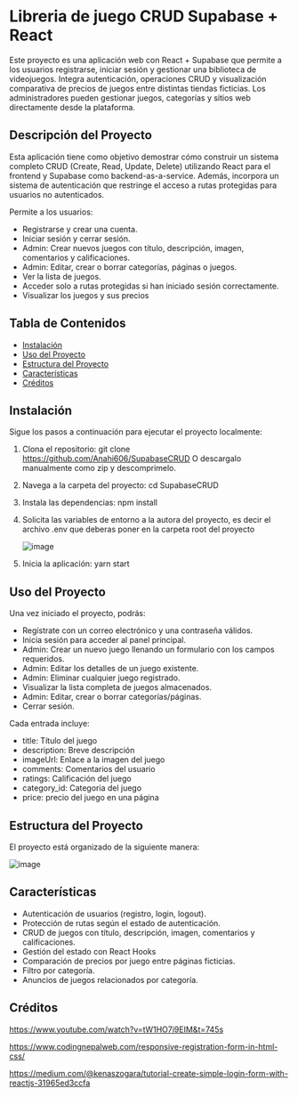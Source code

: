 # Libreria de juego CRUD Supabase + React

Este proyecto es una aplicación web con React + Supabase que permite a los usuarios registrarse, iniciar sesión y gestionar una biblioteca de videojuegos. Integra autenticación, operaciones CRUD y visualización comparativa de precios de juegos entre distintas tiendas ficticias. Los administradores pueden gestionar juegos, categorías y sitios web directamente desde la plataforma.

## Descripción del Proyecto

Esta aplicación tiene como objetivo demostrar cómo construir un sistema completo CRUD (Create, Read, Update, Delete) utilizando React para el frontend y Supabase como backend-as-a-service. Además, incorpora un sistema de autenticación que restringe el acceso a rutas protegidas para usuarios no autenticados.

Permite a los usuarios:
- Registrarse y crear una cuenta.
- Iniciar sesión y cerrar sesión.
- Admin: Crear nuevos juegos con título, descripción, imagen, comentarios y calificaciones.
- Admin: Editar, crear o borrar categorías, páginas o juegos.
- Ver la lista de juegos.
- Acceder solo a rutas protegidas si han iniciado sesión correctamente.
- Visualizar los juegos y sus precios
  

## Tabla de Contenidos

- [Instalación](#instalación)
- [Uso del Proyecto](#uso-del-proyecto)
- [Estructura del Proyecto](#estructura-del-proyecto)
- [Características](#características)
- [Créditos](#créditos)

## Instalación

Sigue los pasos a continuación para ejecutar el proyecto localmente:

1. Clona el repositorio:
   git clone https://github.com/Anahi606/SupabaseCRUD
   O descargalo manualmente como zip y descomprimelo.
2. Navega a la carpeta del proyecto:
   cd SupabaseCRUD
4. Instala las dependencias:
   npm install
5. Solicita las variables de entorno a la autora del proyecto, es decir el archivo .env que deberas poner en la carpeta root del proyecto
   
   ![image](https://github.com/user-attachments/assets/4cbd5079-1189-4d44-b73d-1a478b9a0c23)
7. Inicia la aplicación:
   yarn start
   

## Uso del Proyecto
Una vez iniciado el proyecto, podrás:

- Regístrate con un correo electrónico y una contraseña válidos.
- Inicia sesión para acceder al panel principal.
- Admin: Crear un nuevo juego llenando un formulario con los campos requeridos.
- Admin: Editar los detalles de un juego existente.
- Admin: Eliminar cualquier juego registrado.
- Visualizar la lista completa de juegos almacenados.
- Admin: Editar, crear o borrar categorías/páginas.
- Cerrar sesión.

Cada entrada incluye:
- title: Título del juego
- description: Breve descripción
- imageUrl: Enlace a la imagen del juego
- comments: Comentarios del usuario
- ratings: Calificación del juego
- category_id: Categoria del juego
- price: precio del juego en una página

## Estructura del Proyecto
El proyecto está organizado de la siguiente manera:

![image](https://github.com/user-attachments/assets/a66fc19a-88c4-4c55-b309-8393e6674a08)


## Características
- Autenticación de usuarios (registro, login, logout).
- Protección de rutas según el estado de autenticación.
- CRUD de juegos con título, descripción, imagen, comentarios y calificaciones.
- Gestión del estado con React Hooks
- Comparación de precios por juego entre páginas ficticias.
- Filtro por categoría.
- Anuncios de juegos relacionados por categoría.

## Créditos
https://www.youtube.com/watch?v=tW1HO7i9EIM&t=745s

https://www.codingnepalweb.com/responsive-registration-form-in-html-css/

https://medium.com/@kenaszogara/tutorial-create-simple-login-form-with-reactjs-31965ed3ccfa
